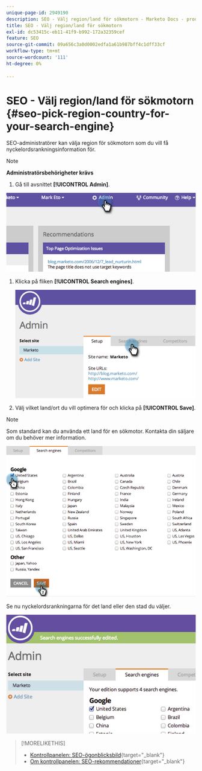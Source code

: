 ```yaml
---
unique-page-id: 2949190
description: SEO - Välj region/land för sökmotorn - Marketo Docs - produktdokumentation
title: SEO - Välj region/land för sökmotorn
exl-id: dc53415c-eb11-41f9-b992-172a32359cef
feature: SEO
source-git-commit: 09a656c3a0d0002edfa1a61b987bff4c1dff33cf
workflow-type: tm+mt
source-wordcount: '111'
ht-degree: 0%

---
```


# SEO - Välj region/land för sökmotorn {#seo-pick-region-country-for-your-search-engine}

SEO-administratörer kan välja region för sökmotorn som du vill få nyckelordsrankningsinformation för.

>[!NOTE]
>
>**Administratörsbehörigheter krävs**

1. Gå till avsnittet **[!UICONTROL Admin]**.

![](assets/image2014-9-17-21-3a6-3a43.png)

1. Klicka på fliken **[!UICONTROL Search engines]**.

   ![](assets/image2014-9-17-21-3a7-3a25.png)

1. Välj vilket land/ort du vill optimera för och klicka på **[!UICONTROL Save]**.

>[!NOTE]
>
>Som standard kan du använda ett land för en sökmotor. Kontakta din säljare om du behöver mer information.

![](assets/image2014-9-17-21-3a8-3a8.png)

Se nu nyckelordsrankningarna för det land eller den stad du väljer.

![](assets/image2014-9-17-21-3a8-3a15.png)

>[!MORELIKETHIS]
>
>* [Kontrollpanelen: SEO-ögonblicksbild](/help/marketo/product-docs/additional-apps/seo/understanding-seo/understanding-the-seo-dashboard-seo-snapshot.md){target="_blank"}
>* [Om kontrollpanelen: SEO-rekommendationer](/help/marketo/product-docs/additional-apps/seo/understanding-seo/understanding-the-seo-dashboard-seo-recommendations.md){target="_blank"}
